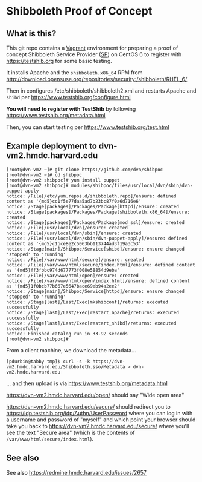 # Shibboleth Proof of Concept

## What is this?

This git repo contains a [Vagrant][] environment for preparing a proof of concept Shibboleth Service Provider ([SP][]) on CentOS 6 to register with https://testshib.org for some basic testing.

[Vagrant]: http://vagrantup.com
[SP]: http://shibboleth.net/products/service-provider.html

It installs Apache and the `shibboleth.x86_64` RPM from http://download.opensuse.org/repositories/security:/shibboleth/RHEL_6/

Then in configures /etc/shibboleth/shibboleth2.xml and restarts Apache and `shibd` per https://www.testshib.org/configure.html

**You will need to register with TestShib** by following https://www.testshib.org/metadata.html

Then, you can start testing per https://www.testshib.org/test.html 

## Example deployment to dvn-vm2.hmdc.harvard.edu

    [root@dvn-vm2 ~]# git clone https://github.com/dvn/shibpoc
    [root@dvn-vm2 ~]# cd shibpoc
    [root@dvn-vm2 shibpoc]# yum install puppet
    [root@dvn-vm2 shibpoc]# modules/shibpoc/files/usr/local/dvn/sbin/dvn-puppet-apply 
    notice: /File[/etc/yum.repos.d/shibboleth.repo]/ensure: defined content as '{md5}cc1f5e77daa5ad7b23bc87f0a6d716e6'
    notice: /Stage[packages]/Packages/Package[httpd]/ensure: created
    notice: /Stage[packages]/Packages/Package[shibboleth.x86_64]/ensure: created
    notice: /Stage[packages]/Packages/Package[mod_ssl]/ensure: created
    notice: /File[/usr/local/dvn]/ensure: created
    notice: /File[/usr/local/dvn/sbin]/ensure: created
    notice: /File[/usr/local/dvn/sbin/dvn-puppet-apply]/ensure: defined content as '{md5}c1bce8e2c5063bb113744ad3f19a3c53'
    notice: /Stage[main]/Shibpoc/Service[shibd]/ensure: ensure changed 'stopped' to 'running'
    notice: /File[/var/www/html/secure]/ensure: created
    notice: /File[/var/www/html/secure/index.html]/ensure: defined content as '{md5}ff3fbbc974d677773f008e58854d9eba'
    notice: /File[/var/www/html/open]/ensure: created
    notice: /File[/var/www/html/open/index.html]/ensure: defined content as '{md5}1f0bcb77b667e5647bace69eb94a2ee2'
    notice: /Stage[main]/Shibpoc/Service[httpd]/ensure: ensure changed 'stopped' to 'running'
    notice: /Stage[last]/Last/Exec[mkshibconf]/returns: executed successfully
    notice: /Stage[last]/Last/Exec[restart_apache]/returns: executed successfully
    notice: /Stage[last]/Last/Exec[restart_shibd]/returns: executed successfully
    notice: Finished catalog run in 33.92 seconds
    [root@dvn-vm2 shibpoc]# 

From a client machine, we download the metadata...

    [pdurbin@tabby tmp]$ curl -s -k https://dvn-vm2.hmdc.harvard.edu/Shibboleth.sso/Metadata > dvn-vm2.hmdc.harvard.edu

... and then upload is via https://www.testshib.org/metadata.html

https://dvn-vm2.hmdc.harvard.edu/open/ should say "Wide open area"

https://dvn-vm2.hmdc.harvard.edu/secure/ should redirect you to https://idp.testshib.org/idp/Authn/UserPassword where you can log in with a username and password of "myself" and which point your browser should take you back to https://dvn-vm2.hmdc.harvard.edu/secure/ where you'll see the text "Secure area" (which is the contents of `/var/www/html/secure/index.html`). 

## See also

See also https://redmine.hmdc.harvard.edu/issues/2657
